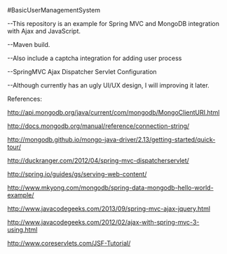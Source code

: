 #BasicUserManagementSystem


--This repository is an example for  Spring MVC and MongoDB integration with Ajax and JavaScript.

--Maven build. 

--Also include a captcha integration for adding user process

--SpringMVC Ajax Dispatcher Servlet Configuration

--Although currently has an ugly UI/UX design, I will improving it later.

References: 

http://api.mongodb.org/java/current/com/mongodb/MongoClientURI.html

http://docs.mongodb.org/manual/reference/connection-string/

http://mongodb.github.io/mongo-java-driver/2.13/getting-started/quick-tour/

http://duckranger.com/2012/04/spring-mvc-dispatcherservlet/

http://spring.io/guides/gs/serving-web-content/

http://www.mkyong.com/mongodb/spring-data-mongodb-hello-world-example/

http://www.javacodegeeks.com/2013/09/spring-mvc-ajax-jquery.html

http://www.javacodegeeks.com/2012/02/ajax-with-spring-mvc-3-using.html

http://www.coreservlets.com/JSF-Tutorial/
